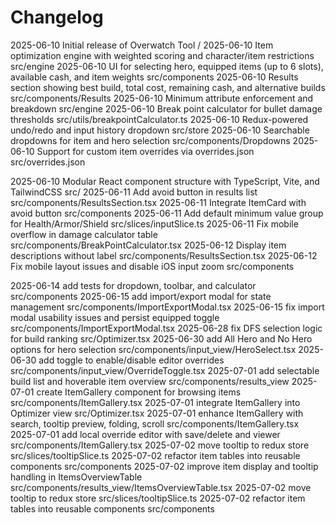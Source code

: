 # Changelog

2025-06-10 Initial release of Overwatch Tool /
2025-06-10 Item optimization engine with weighted scoring and character/item restrictions src/engine
2025-06-10 UI for selecting hero, equipped items (up to 6 slots), available cash, and item weights src/components
2025-06-10 Results section showing best build, total cost, remaining cash, and alternative builds src/components/Results
2025-06-10 Minimum attribute enforcement and breakdown src/engine
2025-06-10 Break point calculator for bullet damage thresholds src/utils/breakpointCalculator.ts
2025-06-10 Redux-powered undo/redo and input history dropdown src/store
2025-06-10 Searchable dropdowns for item and hero selection src/components/Dropdowns
2025-06-10 Support for custom item overrides via overrides.json src/overrides.json

2025-06-10 Modular React component structure with TypeScript, Vite, and TailwindCSS src/
2025-06-11 Add avoid button in results list src/components/ResultsSection.tsx
2025-06-11 Integrate ItemCard with avoid button src/components
2025-06-11 Add default minimum value group for Health/Armor/Shield src/slices/inputSlice.ts
2025-06-11 Fix mobile overflow in damage calculator table src/components/BreakPointCalculator.tsx
2025-06-12 Display item descriptions without label src/components/ResultsSection.tsx
2025-06-12 Fix mobile layout issues and disable iOS input zoom src/components

2025-06-14  add tests for dropdown, toolbar, and calculator  src/components
2025-06-15  add import/export modal for state management  src/components/ImportExportModal.tsx
2025-06-15  fix import modal usability issues and persist equipped toggle  src/components/ImportExportModal.tsx
2025-06-28  fix DFS selection logic for build ranking  src/Optimizer.tsx
2025-06-30  add All Hero and No Hero options for hero selection  src/components/input_view/HeroSelect.tsx
2025-06-30  add toggle to enable/disable editor overrides  src/components/input_view/OverrideToggle.tsx
2025-07-01  add selectable build list and hoverable item overview  src/components/results_view
2025-07-01  create ItemGallery component for browsing items  src/components/ItemGallery.tsx
2025-07-01  integrate ItemGallery into Optimizer view  src/Optimizer.tsx
2025-07-01  enhance ItemGallery with search, tooltip preview, folding, scroll  src/components/ItemGallery.tsx
2025-07-01  add local override editor with save/delete and viewer  src/components/ItemGallery.tsx
2025-07-02  move tooltip to redux store  src/slices/tooltipSlice.ts
2025-07-02  refactor item tables into reusable components  src/components
2025-07-02  improve item display and tooltip handling in ItemsOverviewTable src/components/results_view/ItemsOverviewTable.tsx
2025-07-02  move tooltip to redux store  src/slices/tooltipSlice.ts
2025-07-02  refactor item tables into reusable components  src/components
